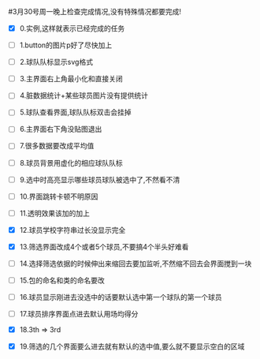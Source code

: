 #3月30号周一晚上检查完成情况,没有特殊情况都要完成!


- [x] 0.实例,这样就表示已经完成的任务 

- [ ] 1.button的图片p好了尽快加上

- [ ] 2.球队队标显示svg格式

- [ ] 3.主界面右上角最小化和直接关闭

- [ ] 4.脏数据统计+某些球员图片没有提供统计

- [ ] 5.球队查看界面,球队队标双击会挂掉

- [ ] 6.主界面右下角没贴图退出

- [ ] 7.很多数据要改成平均值

- [ ] 8.球员背景用虚化的相应球队队标

- [ ] 9.选中时高亮显示哪些球员球队被选中了,不然看不清

- [ ] 10.界面跳转卡顿不明原因

- [ ] 11.透明效果该加的加上

- [x] 12.球员学校字符串过长没显示完全

- [x] 13.筛选界面改成4个或者5个球员,不要搞4个半头好难看

- [ ] 14.选择筛选依据的时候伸出来缩回去要加监听,不然缩不回去会界面搅到一块

- [ ] 15.包的命名和类的命名要改

- [ ] 16.球员显示刚进去没选中的话要默认选中第一个球队的第一个球员

- [ ] 17.球员排序界面点进去默认用场均得分

- [x] 18.3th => 3rd   

- [x] 19.筛选的几个界面要么进去就有默认的选中值,要么就不要显示空白的区域





